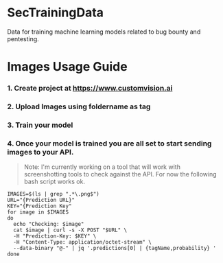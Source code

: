 # SecTrainingData
Data for training machine learning models related to bug bounty and pentesting.

# Images Usage Guide
### 1. Create project at https://www.customvision.ai
### 2. Upload Images using foldername as tag
### 3. Train your model
### 4. Once your model is trained you are all set to start sending images to your API.

> Note: I'm currently working on a tool that will work with screenshotting tools to check against the API. For now the following bash script works ok.
``` 
IMAGES=$(ls | grep ".*\.png$")
URL="{Prediction URL}"
KEY="{Prediction Key"
for image in $IMAGES
do
  echo "Checking: $image"
  cat $image | curl -s -X POST "$URL" \
  -H "Prediction-Key: $KEY" \
  -H "Content-Type: application/octet-stream" \
  --data-binary "@-" | jq '.predictions[0] | {tagName,probability} '
done
```
